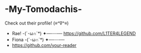 # -My-Tomodachis-
Check out their profile! (≡^∇^≡)
-  Rae!  -(´･ω∩`*) ✦╌╌┈┈╌╌
https://github.com/L1TER4LEGEND
-  Fiona  -(´･ω∩`*) ✦╌╌┈┈╌╌
-  https://github.com/your-reader
